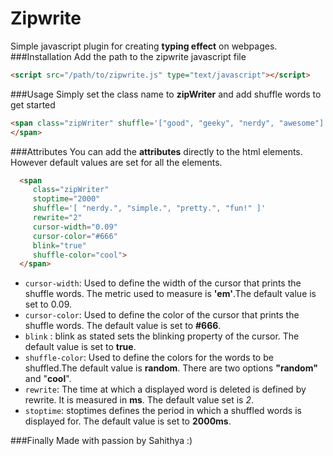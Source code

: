 # Zipwrite
Simple javascript plugin for creating **typing effect** on webpages.
###Installation
Add the path to the zipwrite javascript file
```html
<script src="/path/to/zipwrite.js" type="text/javascript"></script>
```
###Usage
Simply set the class name to **zipWriter** and add shuffle words to get started
```html
<span class="zipWriter" shuffle='["good", "geeky", "nerdy", "awesome"]'>
</span>
```
###Attributes
You can add the **attributes** directly to the html elements.
However default values are set for all the elements.
```html
  <span
     class="zipWriter"
     stoptime="2000"
     shuffle='[ "nerdy.", "simple.", "pretty.", "fun!" ]'
     rewrite="2"
     cursor-width="0.09"
     cursor-color="#666"
     blink="true"
     shuffle-color="cool">
  </span>
```
* ```cursor-width```: Used to define the width of the cursor that prints the shuffle words.
                      The metric used to measure is **'em'**.The default value is set to 0.09.
* ```cursor-color```: Used to define the color of the cursor that prints the shuffle words.
                      The default value is set to **#666**.
* ```blink```       : blink as stated sets the blinking property of the cursor.
                      The default value is set to **true**.
* ```shuffle-color```: Used to define the colors for the words to be shuffled.The default value is **random**.
                       There are two options **"random"** and "**cool**".
* ```rewrite```:       The time at which a displayed word is deleted is defined by rewrite. It is measured in **ms**.
                      The default value set is *2*.
* ```stoptime```:     stoptimes defines the period in which a shuffled words is displayed for.
                      The default value is set to **2000ms**.
            
###Finally
Made with passion by Sahithya :)
